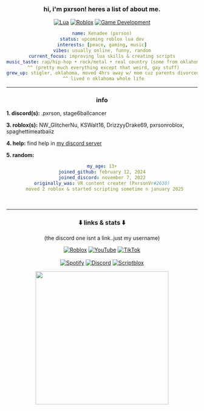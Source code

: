 <div align="center">
  <h3>hi, i'm pxrson! heres a list of about me.</h3>
</div>

<div align="center">

[![Lua](https://img.shields.io/badge/Lua-%232C2D72.svg?logo=lua\&logoColor=white)](#)
[![Roblox](https://img.shields.io/badge/Roblox-%23000000.svg?logo=roblox\&logoColor=white)](#)
[![Game Development](https://img.shields.io/badge/Game%20Development-%234CAF50.svg?logo=unity\&logoColor=white)](#)

</div>

<div align="center">

```yaml
name: Kenadee (pxrson)
status: upcoming roblox lua dev
interests: [peace, gaming, music]
vibes: usually online, funny, random
current_focus: improving lua skills & creating scripts
music_taste: rap/hip-hop • rock/metal • real country (some from oklahoma)
 ^^ (pretty much everything except that weird, gay stuff)
grew_up: stigler, oklahoma, moved 4hrs away w/ mom cuz parents divorced
  ^^ lived n oklahoma whole life 
````

</div>

---

<div align="center">
  <h3>info</h3>
</div>

**1. discord(s):**
.pxrson,
stage6ballcancer

**3. roblox(s):**
NW\_GlitcherNu,
KSWalt16,
DrizzyyDrake69,
pxrsonroblox,
spaghettimeatbaiiz

**4. help:**
find help in [my discord server](https://discord.gg/tAA9bzYyBx)

**5. random:**

<div align="center">

```yaml
my_age: 13+
joined_github: february 12, 2024
joined_discord: november 7, 2022
originally_was: VR content creater (PxrsonVr#2630)
  moved 2 roblox & started scripting sometime n january 2025
```

<br clear="right"/>

---

<div align="center">
  <h3>⬇️ links & stats ⬇️</h3>
</div>

<div align="center">
  (the discord one isnt a link..just my username)
</div>

<div align="center">

[![Roblox](https://img.shields.io/badge/Roblox-000000?style=flat\&logo=roblox\&logoColor=white)](https://www.roblox.com/users/4450443699/profile)
[![YouTube](https://img.shields.io/badge/YouTube-FF0000?style=flat\&logo=youtube\&logoColor=white)](https://www.youtube.com/@pxrsonv)
[![TikTok](https://img.shields.io/badge/TikTok-000000?style=flat\&logo=tiktok\&logoColor=white)](https://www.tiktok.com/@pxrson999) <br><br>
[![Spotify](https://img.shields.io/badge/Spotify-1DB954?style=flat\&logo=spotify\&logoColor=white)](https://open.spotify.com/user/31semjzsclnnsulnm44bvzyeokcu?si=8e9fd303e7844bb4)
[![Discord](https://img.shields.io/badge/Discord-.pxrson-5865F2?style=flat\&logo=discord\&logoColor=white)](#)
[![Scriptblox](https://img.shields.io/badge/Scriptblox-0066CC?style=flat\&logoColor=white)](https://scriptblox.com/u/pxrson999)

<img src="https://github-readme-stats.vercel.app/api?username=Pxrson&show_icons=true&theme=discord_old_blurple" width=350px height=auto><br>

</div>
